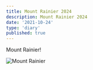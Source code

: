 ```yaml
---
title: Mount Rainier 2024
description: Mount Rainier 2024
date: '2021-10-24'
type: 'diary'
published: true
---
```


Mount Rainier!

![Mount Rainier](images/mt_rainier.jpg 'Mount Rainier')
